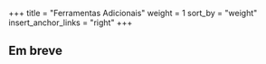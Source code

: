 +++
title = "Ferramentas Adicionais"
weight = 1
sort_by = "weight"
insert_anchor_links = "right"
+++

## Em breve
